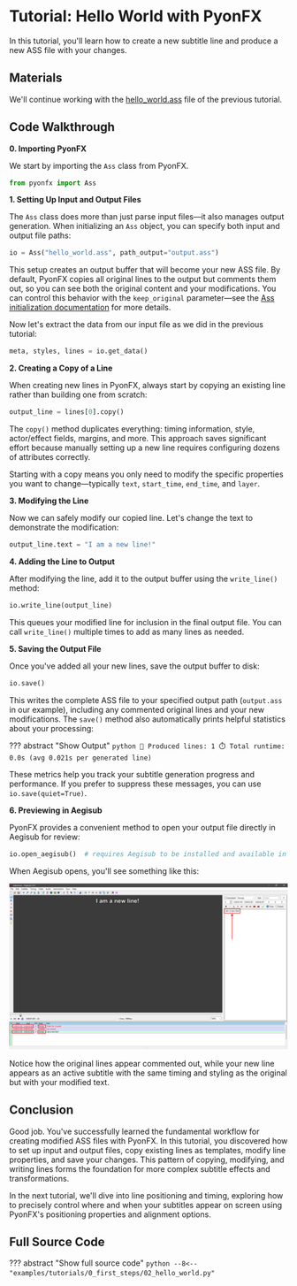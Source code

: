 # Tutorial: Hello World with PyonFX

In this tutorial, you'll learn how to create a new subtitle line and produce a new ASS file with your changes.

## Materials

We'll continue working with the [hello_world.ass](https://github.com/CoffeeStraw/PyonFX/blob/v1.0.0/examples/ass/hello_world.ass) file of the previous tutorial.

## Code Walkthrough

**0. Importing PyonFX**

We start by importing the `Ass` class from PyonFX.

```python
from pyonfx import Ass
```

**1. Setting Up Input and Output Files**

The `Ass` class does more than just parse input files—it also manages output generation. When initializing an `Ass` object, you can specify both input and output file paths:

```python
io = Ass("hello_world.ass", path_output="output.ass")
```

This setup creates an output buffer that will become your new ASS file. By default, PyonFX copies all original lines to the output but comments them out, so you can see both the original content and your modifications. You can control this behavior with the `keep_original` parameter—see the [Ass initialization documentation](../../reference/ass_core.md#pyonfx.ass_core.Ass.__init__) for more details.

Now let's extract the data from our input file as we did in the previous tutorial:

```python
meta, styles, lines = io.get_data()
```

**2. Creating a Copy of a Line**

When creating new lines in PyonFX, always start by copying an existing line rather than building one from scratch:

```python
output_line = lines[0].copy()
```

The `copy()` method duplicates everything: timing information, style, actor/effect fields, margins, and more. This approach saves significant effort because manually setting up a new line requires configuring dozens of attributes correctly.

Starting with a copy means you only need to modify the specific properties you want to change—typically `text`, `start_time`, `end_time`, and `layer`.

**3. Modifying the Line**

Now we can safely modify our copied line. Let's change the text to demonstrate the modification:

```python
output_line.text = "I am a new line!"
```

**4. Adding the Line to Output**

After modifying the line, add it to the output buffer using the `write_line()` method:

```python
io.write_line(output_line)
```

This queues your modified line for inclusion in the final output file. You can call `write_line()` multiple times to add as many lines as needed.

**5. Saving the Output File**

Once you've added all your new lines, save the output buffer to disk:

```python
io.save()
```

This writes the complete ASS file to your specified output path (`output.ass` in our example), including any commented original lines and your new modifications. The `save()` method also automatically prints helpful statistics about your processing:

??? abstract "Show Output"
    ```python
    🐰 Produced lines: 1
    ⏱️ Total runtime: 0.0s (avg 0.021s per generated line)
    ```

These metrics help you track your subtitle generation progress and performance. If you prefer to suppress these messages, you can use `io.save(quiet=True)`.

**6. Previewing in Aegisub**

PyonFX provides a convenient method to open your output file directly in Aegisub for review:

```python
io.open_aegisub()  # requires Aegisub to be installed and available in your system PATH
```

When Aegisub opens, you'll see something like this:

![Aegisub showing output with original commented lines and new modified line](imgs/hello-world-aegisub-output-preview.png)

Notice how the original lines appear commented out, while your new line appears as an active subtitle with the same timing and styling as the original but with your modified text.

## Conclusion

Good job. You've successfully learned the fundamental workflow for creating modified ASS files with PyonFX. In this tutorial, you discovered how to set up input and output files, copy existing lines as templates, modify line properties, and save your changes. This pattern of copying, modifying, and writing lines forms the foundation for more complex subtitle effects and transformations.

In the next tutorial, we'll dive into line positioning and timing, exploring how to precisely control where and when your subtitles appear on screen using PyonFX's positioning properties and alignment options.

## Full Source Code
??? abstract "Show full source code"
    ```python
    --8<-- "examples/tutorials/0_first_steps/02_hello_world.py"
    ```